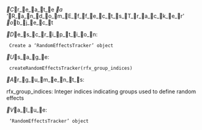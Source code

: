 _C_r_e_a_t_e _a '_R_a_n_d_o_m_E_f_f_e_c_t_s_T_r_a_c_k_e_r' _o_b_j_e_c_t

_D_e_s_c_r_i_p_t_i_o_n:

     Create a ‘RandomEffectsTracker’ object

_U_s_a_g_e:

     createRandomEffectsTracker(rfx_group_indices)
     
_A_r_g_u_m_e_n_t_s:

rfx_group_indices: Integer indices indicating groups used to define
          random effects

_V_a_l_u_e:

     ‘RandomEffectsTracker’ object

